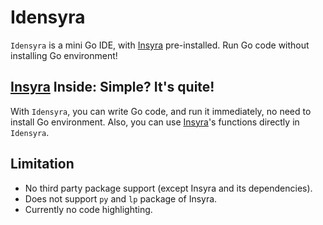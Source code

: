 # Idensyra

`Idensyra` is a mini Go IDE, with [Insyra](https://github.com/HazelnutParadise/insyra) pre-installed. Run Go code without installing Go environment!

## [Insyra](https://github.com/HazelnutParadise/insyra) Inside: Simple? It's quite!

With `Idensyra`, you can write Go code, and run it immediately, no need to install Go environment. Also, you can use [Insyra](https://github.com/HazelnutParadise/insyra)'s functions directly in `Idensyra`.

## Limitation

- No third party package support (except Insyra and its dependencies).
- Does not support `py` and `lp` package of Insyra.
- Currently no code highlighting.
